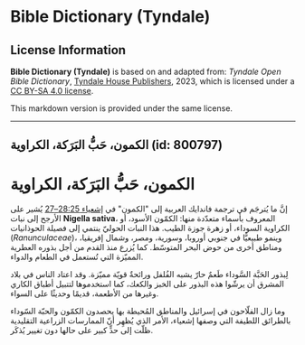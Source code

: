 # Bible Dictionary (Tyndale)

## License Information

**Bible Dictionary (Tyndale)** is based on and adapted from: _Tyndale Open Bible Dictionary_, [Tyndale House Publishers](https://tyndaleopenresources.com/), 2023, which is licensed under a [CC BY-SA 4.0 license](https://creativecommons.org/licenses/by-sa/4.0/legalcode.en).

This markdown version is provided under the same license.



--------------------------------

## الكمون، حَبُّ البَرَكة، الكراوية (id: 800797)

الكمون، حَبُّ البَرَكة، الكراوية
================================

إنَّ ما يُترجَم في ترجمة فاندايك العربية إلى "الكمون" في [إشعياء 28:25–27](https://ref.ly/Isa28:25-Isa28:27) يُشير على الأرجح إلى نبات **Nigella sativa**، المعروف بأسماء متعدّدة منها: الكمّون الأسود، أو الكراوية السوداء، أو زهرة جوزة الطيب. هذا النبات الحوليّ ينتمي إلى فصيلة الحوذانيات (*Ranunculaceae*)، وينمو طبيعيًّا في جنوبي أوروبا، وسورية، ومصر، وشمال إفريقيا، ومناطق أخرى من حوض البحر المتوسّط. كما يُزرع منذ القدم من أجل بذوره العطرية المميّزة التي تُستعمل في الطعام والدواء.

لِبذور الحَبَّة السَّوداء طَعمٌ حارّ يشبه الفُلفل ورائحةٌ قويّة مميّزة. وقد اعتاد الناس في بلاد المشرق أن يرشّوا هذه البذور على الخبز والكعك، كما استخدموها لتتبيل أطباق الكاري وغيرها من الأطعمة، قديمًا وحديثًا على السواء.

وما زال الفلّاحون في إسرائيل والمناطق المُحيطة بها يحصدون الكمّون والحبّة السّوداء بالطرائق اللطيفة التي وصفها إشعياء، الأمر الذي يُظهِر أنّ الممارسات الزراعية التقليدية ظلّت إلى حدٍّ كبير على حالها دون تغيير يُذكَر.


